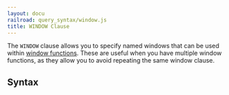 ```yaml
---
layout: docu
railroad: query_syntax/window.js
title: WINDOW Clause
---
```


The `WINDOW` clause allows you to specify named windows that can be used within [window functions](../window_functions). These are useful when you have multiple window functions, as they allow you to avoid repeating the same window clause.

## Syntax

<div id="rrdiagram"></div>